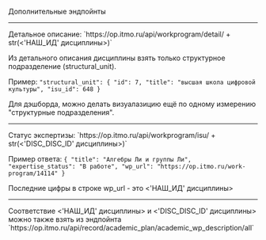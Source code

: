 Дополнительные эндпойнты
<hr>
Детальное описание:
`https://op.itmo.ru/api/workprogram/detail/ + str(<'НАШ_ИД' дисциплины>)`

Из детального описания дисциплины взять только структурное подразделение (structural_unit).

Пример:
`
"structural_unit": {
        "id": 7,
        "title": "высшая школа цифровой культуры",
        "isu_id": 648
    }
`

Для дэшборда, можно делать визуалазицию ещё по одному измерению "структурные подразделения".

<hr>
Статус экспертизы:
`https://op.itmo.ru/api/workprogram/isu/ + str(<'DISC_DISC_ID' дисциплины>)`

Пример ответа:
`
{
    "title": "Алгебры Ли и группы Ли",
    "expertise_status": "В работе",
    "wp_url": "https://op.itmo.ru/work-program/14114"
}
`

Последние цифры в строке wp_url - это <'НАШ_ИД' дисциплины>
<hr>
Соответствие <'НАШ_ИД' дисциплины> и <'DISC_DISC_ID' дисциплины> можно также взять из эндпойнта 
`https://op.itmo.ru/api/record/academic_plan/academic_wp_description/all`